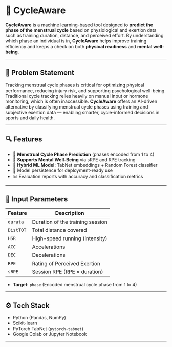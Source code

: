 # 🌙 CycleAware

**CycleAware** is a machine learning-based tool designed to **predict the phase of the menstrual cycle** based on physiological and exertion data such as training duration, distance, and perceived effort. By understanding which phase an individual is in, **CycleAware** helps improve training efficiency and keeps a check on both **physical readiness** and **mental well-being**.

---

## 🧩 Problem Statement

Tracking menstrual cycle phases is critical for optimizing physical performance, reducing injury risk, and supporting psychological well-being. Traditional cycle tracking relies heavily on manual input or hormone monitoring, which is often inaccessible. **CycleAware** offers an AI-driven alternative by classifying menstrual cycle phases using training and subjective exertion data — enabling smarter, cycle-informed decisions in sports and daily health.

---

## 🔍 Features

- 📅 **Menstrual Cycle Phase Prediction** (phases encoded from 1 to 4)
- 🧠 **Supports Mental Well-Being** via sRPE and RPE tracking
- 🚀 **Hybrid ML Model**: TabNet embeddings + Random Forest classifier
- 💾 Model persistence for deployment-ready use
- 📊 Evaluation reports with accuracy and classification metrics

---

## 🔢 Input Parameters

| Feature  | Description                       |
|----------|-----------------------------------|
| `durata` | Duration of the training session  |
| `DistTOT`| Total distance covered            |
| `HSR`    | High-speed running (intensity)    |
| `ACC`    | Accelerations                     |
| `DEC`    | Decelerations                     |
| `RPE`    | Rating of Perceived Exertion      |
| `sRPE`   | Session RPE (RPE × duration)      |

- **Target**: `phase` (Encoded menstrual cycle phase from 1 to 4)

---

## ⚙️ Tech Stack

- Python (Pandas, NumPy)
- Scikit-learn
- PyTorch TabNet (`pytorch-tabnet`)
- Google Colab or Jupyter Notebook

---

